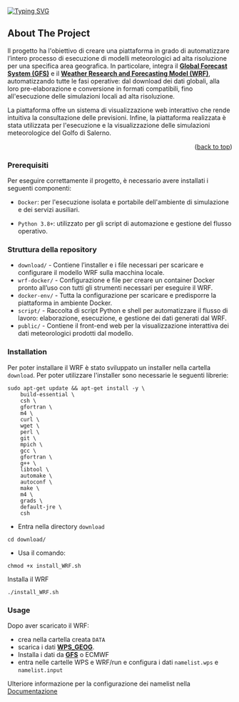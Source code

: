 <a id="readme-top"></a>


[![Typing SVG](https://readme-typing-svg.herokuapp.com/?color=dcebfd&size=35&center=true&vCenter=true&width=1000&lines=WRF4Salerno)](https://git.io/typing-svg)

<!-- ABOUT THE PROJECT -->
## About The Project
Il progetto ha l'obiettivo di creare una piattaforma in grado di automatizzare l’intero processo di esecuzione di modelli meteorologici ad alta risoluzione per una specifica area geografica.
In particolare, integra il [**Global Forecast System (GFS)**](https://www.ncei.noaa.gov/products/weather-climate-models/global-forecast) e il [**Weather Research and Forecasting Model (WRF)**](https://github.com/wrf-model/WRF), automatizzando tutte le fasi operative: dal download dei dati globali, alla loro pre-elaborazione e conversione in formati compatibili, fino all'esecuzione delle simulazioni locali ad alta risoluzione.

La piattaforma offre un sistema di visualizzazione web interattivo  che rende intuitiva la consultazione delle previsioni.
Infine, la piattaforma realizzata è stata utilizzata per l'esecuzione e la visualizzazione delle simulazioni meteorologice del Golfo di Salerno.
<p align="right">(<a href="#readme-top">back to top</a>)</p>

<!-- GETTING STARTED -->

### Prerequisiti
Per eseguire correttamente il progetto, è necessario avere installati i seguenti componenti:

* `Docker`: per l'esecuzione isolata e portabile dell'ambiente di simulazione e dei servizi ausiliari.

* `Python 3.8+`: utilizzato per gli script di automazione e gestione del flusso operativo.

### Struttura della repository
* `download/` - Contiene l’installer e i file necessari per scaricare e configurare il modello WRF sulla macchina locale.
* `wrf-docker/` - Configurazione e file per creare un container Docker pronto all’uso con tutti gli strumenti necessari per eseguire il WRF.
* `docker-env/` - Tutta la configurazione per scaricare e predisporre la piattaforma in ambiente Docker.
* `script/` - Raccolta di script Python e shell per automatizzare il flusso di lavoro: elaborazione, esecuzione, e gestione dei dati generati dal WRF.
* `public/` - Contiene il front-end web per la visualizzazione interattiva dei dati meteorologici prodotti dal modello.

### Installation

Per poter installare il WRF è stato sviluppato un installer nella cartella `download`. 
Per poter utilizzare l'installer sono necessarie le seguenti librerie:

```
sudo apt-get update && apt-get install -y \
    build-essential \
    csh \
    gfortran \
    m4 \
    curl \
    wget \
    perl \
    git \
    mpich \
    gcc \
    gfortran \
    g++ \
    libtool \
    automake \
    autoconf \
    make \
    m4 \
    grads \
    default-jre \
    csh
```

* Entra nella directory `download`
```
cd download/
```
* Usa il comando:
```
chmod +x install_WRF.sh
```
Installa il WRF
```
./install_WRF.sh
```

### Usage
Dopo aver scaricato il WRF:
* crea nella cartella creata `DATA` 
* scarica i dati [**WPS_GEOG**](http://www2.mmm.ucar.edu/wrf/users/download/get_sources_wps_geog.html).
* Installa i dati da [**GFS**](https://www.ncei.noaa.gov/products/weather-climate-models/global-forecast) o ECMWF
* entra nelle cartelle WPS e WRF/run e configura i dati `namelist.wps` e `namelist.input` 

Ulteriore informazione per la configurazione dei namelist nella [Documentazione](https://www2.mmm.ucar.edu/wrf/users/wrf_users_guide/build/html/namelist_variables.html)




